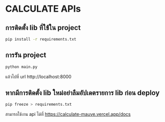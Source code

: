 # CALCULATE APIs

## การติดตั้ง lib ที่ใช้ใน project

```bash
pip install -r requirements.txt
```

## การรัน project

```bash
python main.py
```

แล้วไปที่ url
http://localhost:8000

## หากมีการติดตั้ง lib ใหม่อย่าลืมอัปเดตรายการ lib ก่อน deploy

```bash
pip freeze > requirements.txt
```

สามารถใช้งาน api ได้ที่ https://calculate-mauve.vercel.app/docs
